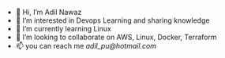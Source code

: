 - 👋 Hi, I’m Adil Nawaz
- 👀 I’m interested in Devops Learning and sharing knowledge
- 🌱 I’m currently learning Linux
- 💞️ I’m looking to collaborate on AWS, Linux, Docker, Terraform
- 📫 you can reach me _adil_pu@hotmail.com_
